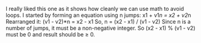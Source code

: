 I really liked this one as it shows how cleanly we can use math to avoid loops. I started by forming an equation using n jumps: x1 + v1*n = x2 + v2*n Rearranged it: (v1 - v2)*n = x2 - x1 So, n = (x2 - x1) / (v1 - v2) Since n is a number of jumps, it must be a non-negative integer. So (x2 - x1) % (v1 - v2) must be 0 and result should be ≥ 0.